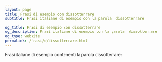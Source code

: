 ```yaml
---
layout: page
title: Frasi di esempio con dissotterrare 
subtitle: Frasi italiane di esempio con la parola  dissotterrare

og_title: Frasi di esempio con dissotterrare 
og_description: Frasi italiane di esempio con la parola  dissotterrare
og_type: website
permalink: /frasi/d/dissotterrare.html
---
```


Frasi italiane di esempio contenenti la parola dissotterrare:


